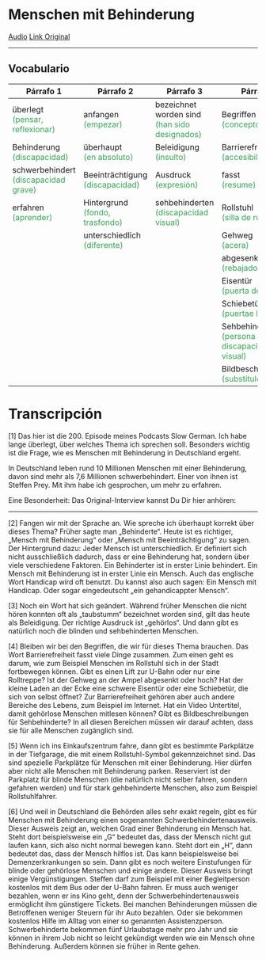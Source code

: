 # Menschen mit Behinderung

[Audio](./archivos/sg200.mp3)
[Link Original](https://slowgerman.com/2019/12/31/sg-200-menschen-mit-behinderung/)

<hr>

## Vocabulario

| Párrafo 1 | Párrafo 2 | Párrafo 3 | Párrafo 4 | Párrafo 6 |
| ----- | ----- | ----- | ----- | ----- |
| überlegt <br><span style="color:#32a852">(pensar, reflexionar)</span> | anfangen <br><span style="color:#32a852">(empezar)</span>| bezeichnet worden sind <br><span style="color:#32a852">(han sido designados)</span> | Begriffen <br><span style="color:#32a852">(conceptos)</span> | Behörden <br><span style="color:#32a852">(autoridades)</span> |
| Behinderung <br><span style="color:#32a852">(discapacidad)</span> | überhaupt <br><span style="color:#32a852">(en absoluto)</span> | Beleidigung <br><span style="color:#32a852">(insulto)</span>| Barrierefreiheit <br><span style="color:#32a852">(accesibilidad)</span> | regeln <br><span style="color:#32a852">(regular)</span> |
| schwerbehindert <br><span style="color:#32a852">(discapacidad grave)</span> | Beeinträchtigung <br><span style="color:#32a852">(discapacidad)</span> | Ausdruck <br><span style="color:#32a852">(expresión)</span>| fasst <br><span style="color:#32a852">(resume)</span> | Ausweis <br><span style="color:#32a852">(identificación)</span> |
| erfahren <br><span style="color:#32a852">(aprender)</span>| Hintergrund <br><span style="color:#32a852">(fondo, trasfondo)</span>| sehbehinderten <br><span style="color:#32a852">(discapacidad visual)</span> | Rollstuhl <br><span style="color:#32a852">(silla de ruedas)</span>| hilflos <br><span style="color:#32a852">(indefenso)</span> |
| | unterschiedlich <br><span style="color:#32a852">(diferente)</span> | | Gehweg <br><span style="color:#32a852">(acera)</span>  | Demenzerkrankungen <br><span style="color:#32a852">(demencia)</span> |
| | | | abgesenkt <br><span style="color:#32a852">(rebajado)</span> | Einstufungen <br><span style="color:#32a852">(clasificaciones)</span> |
| | | | Eisentür <br><span style="color:#32a852">(puerta de hierro)</span> | Vergünstigungen <br><span style="color:#32a852">(beneficios)</span>|
| | | | Schiebetür <br><span style="color:#32a852">(puertae ligera)</span> | Begleitperson <br><span style="color:#32a852">(compañero)</span>|
| | | | Sehbehinderte <br><span style="color:#32a852">(persona con discapacidad visual)</span> | ermöglicht <br><span style="color:#32a852">(permite)</span> |
| | | | Bildbeschreibungen <br><span style="color:#32a852">(substítulos)</span>  | günstigere <br><span style="color:#32a852">(favorable)</span> |

# Transcripción

[1] Das hier ist die 200. Episode meines Podcasts Slow German.
Ich habe lange überlegt, über welches Thema ich sprechen soll. Besonders wichtig ist die Frage, wie es Menschen mit Behinderung in Deutschland ergeht.

In Deutschland leben rund 10 Millionen Menschen mit einer Behinderung, davon sind mehr als 7,6 Millionen schwerbehindert. Einer von ihnen ist Steffen Prey. Mit ihm habe ich gesprochen, um mehr zu erfahren.

Eine Besonderheit: Das Original-Interview kannst Du Dir hier anhören:

---
[2] Fangen wir mit der Sprache an. Wie spreche ich überhaupt korrekt über dieses Thema? Früher sagte man „Behinderte“. Heute ist es richtiger, „Mensch mit Behinderung“ oder „Mensch mit Beeinträchtigung“ zu sagen. Der Hintergrund dazu: Jeder Mensch ist unterschiedlich. Er definiert sich nicht ausschließlich dadurch, dass er eine Behinderung hat, sondern über viele verschiedene Faktoren. Ein Behinderter ist in erster Linie behindert. Ein Mensch mit Behinderung ist in erster Linie ein Mensch. Auch das englische Wort Handicap wird oft benutzt. Du kannst also auch sagen: Ein Mensch mit Handicap. Oder sogar eingedeutscht „ein gehandicappter Mensch“.

[3] Noch ein Wort hat sich geändert. Während früher Menschen die nicht hören konnten oft als „taubstumm“ bezeichnet worden sind, gilt das heute als Beleidigung. Der richtige Ausdruck ist „gehörlos“. Und dann gibt es natürlich noch die blinden und sehbehinderten Menschen.

[4] Bleiben wir bei den Begriffen, die wir für dieses Thema brauchen. Das Wort Barrierefreiheit fasst viele Dinge zusammen. Zum einen geht es darum, wie zum Beispiel Menschen im Rollstuhl sich in der Stadt fortbewegen können. Gibt es einen Lift zur U-Bahn oder nur eine Rolltreppe? Ist der Gehweg an der Ampel abgesenkt oder hoch? Hat der kleine Laden an der Ecke eine schwere Eisentür oder eine Schiebetür, die sich von selbst öffnet? Zur Barrierefreiheit gehören aber auch andere Bereiche des Lebens, zum Beispiel im Internet. Hat ein Video Untertitel, damit gehörlose Menschen mitlesen können? Gibt es Bildbeschreibungen für Sehbehinderte? In all diesen Bereichen müssen wir darauf achten, dass sie für alle Menschen zugänglich sind.

[5] Wenn ich ins Einkaufszentrum fahre, dann gibt es bestimmte Parkplätze in der Tiefgarage, die mit einem Rollstuhl-Symbol gekennzeichnet sind. Das sind spezielle Parkplätze für Menschen mit einer Behinderung. Hier dürfen aber nicht alle Menschen mit Behinderung parken. Reserviert ist der Parkplatz für blinde Menschen (die natürlich nicht selber fahren, sondern gefahren werden) und für stark gehbehinderte Menschen, also zum Beispiel Rollstuhlfahrer.

[6] Und weil in Deutschland die Behörden alles sehr exakt regeln, gibt es für Menschen mit Behinderung einen sogenannten Schwerbehindertenausweis. Dieser Ausweis zeigt an, welchen Grad einer Behinderung ein Mensch hat. Steht dort beispielsweise ein „G“ bedeutet das, dass der Mensch nicht gut laufen kann, sich also nicht normal bewegen kann. Steht dort ein „H“, dann bedeutet das, dass der Mensch hilflos ist. Das kann beispielsweise bei Demenzerkrankungen so sein. Dann gibt es noch weitere Einstufungen für blinde oder gehörlose Menschen und einige andere. Dieser Ausweis bringt einige Vergünstigungen. Steffen darf zum Beispiel mit einer Begleitperson kostenlos mit dem Bus oder der U-Bahn fahren. Er muss auch weniger bezahlen, wenn er ins Kino geht, denn der Schwerbehindertenausweis ermöglicht ihm günstigere Tickets. Bei manchen Behinderungen müssen die Betroffenen weniger Steuern für ihr Auto bezahlen. Oder sie bekommen kostenlos Hilfe im Alltag von einer so genannten Assistenzperson. Schwerbehinderte bekommen fünf Urlaubstage mehr pro Jahr und sie können in ihrem Job nicht so leicht gekündigt werden wie ein Mensch ohne Behinderung. Außerdem können sie früher in Rente gehen.
